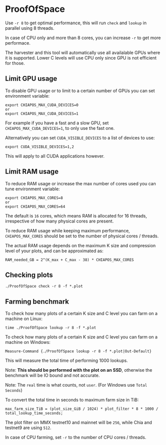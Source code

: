 # ProofOfSpace

Use `-r 8` to get optimal performance, this will run `check` and `lookup` in parallel using 8 threads.

In case of CPU only and more than 8 cores, you can increase `-r` to get more performace.

The harvester and this tool will automatically use all availalable GPUs where it is supported.
Lower C levels will use CPU only since GPU is not efficient for those.

## Limit GPU usage
To disable GPU usage or to limit to a certain number of GPUs you can set environment variable:
```
export CHIAPOS_MAX_CUDA_DEVICES=0
or
export CHIAPOS_MAX_CUDA_DEVICES=1
```
For example if you have a fast and a slow GPU, set `CHIAPOS_MAX_CUDA_DEVICES=1`, to only use the fast one.

Alternatively you can set `CUDA_VISIBLE_DEVICES` to a list of devices to use:
```
export CUDA_VISIBLE_DEVICES=1,2
```
This will apply to all CUDA applications however.

## Limit RAM usage
To reduce RAM usage or increase the max number of cores used you can tune environment variable:
```
export CHIAPOS_MAX_CORES=8
or
export CHIAPOS_MAX_CORES=64
```
The default is `16` cores, which means RAM is allocated for 16 threads, irrespective of how many physical cores are present.

To reduce RAM usage while keeping maximum performance, `CHIAPOS_MAX_CORES` should be set to the number of physical cores / threads.

The actual RAM usage depends on the maximum K size and compression level of your plots, and can be approximated as:
```
RAM_needed_GB = 2^(K_max + C_max - 38) * CHIAPOS_MAX_CORES
```

## Checking plots

```
./ProofOfSpace check -r 8 -f *.plot
```

## Farming benchmark

To check how many plots of a certain K size and C level you can farm on a machine on Linux:
```
time ./ProofOfSpace lookup -r 8 -f *.plot
```

To check how many plots of a certain K size and C level you can farm on a machine on Windows:
```
Measure-Command {./ProofOfSpace lookup -r 8 -f *.plot|Out-Default}
```
This will measure the total time of performing 1000 lookups.

Note: **This should be performed with the plot on an SSD**, otherwise the benchmark will be IO bound and not accurate.

Note: The `real` time is what counts, not `user`. (For Windows use `Total Seconds`)

To convert the total time in seconds to maximum farm size in TiB:
```
max_farm_size_TiB = (plot_size_GiB / 1024) * plot_filter * 8 * 1000 / total_lookup_time_seconds;
```
The plot filter on MMX testnet10 and mainnet will be `256`, while Chia and testnet9 are using `512`.

In case of CPU farming, set `-r` to the number of CPU cores / threads.

